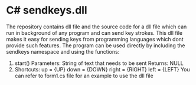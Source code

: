 # C# sendkeys.dll
The repository contains dll file and the source code for a dll file which can run in background of any program and can send key strokes. This dll file makes it easy for sending keys from programming languages which dont provide such features. 
The program can be used directly by including the sendkeys namespace and using the functions:
1. start()
    Parameters: 
        String of text that needs to be sent
    Returns: 
        NULL
2. Shortcuts:
    up = {UP}
    down = {DOWN}
    right = {RIGHT}
    left = {LEFT}
You can refer to form1.cs file for an example to use the dll file

